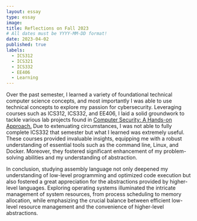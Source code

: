 ```yaml
---
layout: essay
type: essay
image: 
title: Reflections on Fall 2023
# All dates must be YYYY-MM-DD format!
date: 2023-04-02
published: true
labels:
  - ICS312
  - ICS321
  - ICS332
  - EE406
  - Learning
---
```


  
  Over the past semester, I learned a variety of foundational technical computer science concepts, and most importantly I was able to use technical concepts to explore my passion for cybersecurity. Leveraging courses such as ICS312, ICS332, and EE406, I laid a solid groundwork to tackle various lab projects found in <a href="https://books.google.com/books/about/Computer_Security.html?id=DI8szwEACAAJ">Computer Security: A Hands-on Approach.</a> Due to extenuating circumstances, I was not able to fully complete ICS332 that semester but what I learned was extremely useful. These courses provided invaluable insights, equipping me with a robust understanding of essential tools such as the command line, Linux, and Docker. Moreover, they fostered significant enhancement of my problem-solving abilities and my understanding of abstraction.  
    

In conclusion, studying assembly language not only deepened my understanding of low-level programming and optimized code execution but also fostered a great appreciation for the abstractions provided by higher-level languages. Exploring operating systems illuminated the intricate management of system resources, from process scheduling to memory allocation, while emphasizing the crucial balance between efficient low-level resource management and the convenience of higher-level abstractions.

  



 
